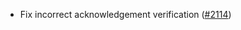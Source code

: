 *   Fix incorrect acknowledgement verification
    ([#2114](https://github.com/informalsystems/ibc-rs/issues/2114))

